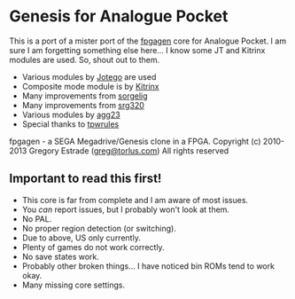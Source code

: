 # Genesis for Analogue Pocket

This is a port of a mister port of the [fpgagen](https://github.com/Torlus/fpgagen) core for Analogue Pocket.
I am sure I am forgetting something else here... I know some JT and Kitrinx modules are used. So, shout out to them.

- Various modules by [Jotego](https://www.patreon.com/topapate) are used
- Composite mode module is by [Kitrinx](https://github.com/Kitrinx)
- Many improvements from [sorgelig](https://github.com/sorgelig)
- Many improvements from [srg320](https://github.com/srg320)
- Various modules by [agg23](https://github.com/agg23)
- Special thanks to [tpwrules](https://github.com/tpwrules)

fpgagen - a SEGA Megadrive/Genesis clone in a FPGA.
Copyright (c) 2010-2013 Gregory Estrade (greg@torlus.com)
All rights reserved

## Important to read this first!
- This core is far from complete and I am aware of most issues.
- You *can* report issues, but I probably won't look at them.
- No PAL.
- No proper region detection (or switching).
- Due to above, US only currently.
- Plenty of games do not work correctly.
- No save states work.
- Probably other broken things... I have noticed bin ROMs tend to work okay.
- Many missing core settings.